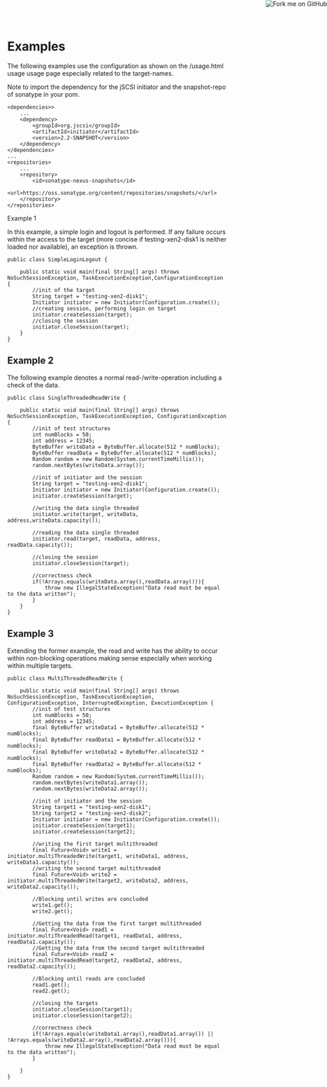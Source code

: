 <a href="https://github.com/disy/jSCSI"><img style="position: absolute; top: 0; right: 0; border: 0;" src="https://s3.amazonaws.com/github/ribbons/forkme_right_green_007200.png" alt="Fork me on GitHub"/></a>

# Examples

The following examples use the configuration as shown on the /usage.html usage usage page especially related to the target-names.

Note to import the dependency for the jSCSI initiator and the snapshot-repo of sonatype in your pom.
			
	<dependencies>>
		...
		<dependency>
			<groupId>org.jscsi</groupId>
			<artifactId>initiator</artifactId>
			<version>2.2-SNAPSHOT</version>
		</dependency>
	</dependencies>
	...
	<repositories>
		...
		<repository>
			<id>sonatype-nexus-snapshots</id>
			<url>https://oss.sonatype.org/content/repositories/snapshots/</url>
		</repository>
	</repositories>
	
			
Example 1

In this example, a simple login and logout is performed. If any failure occurs within the access to the target (more concise if testing-xen2-disk1 is neither loaded nor available), an exception is thrown.

	public class SimpleLoginLogout {

		public static void main(final String[] args) throws NoSuchSessionException, TaskExecutionException,ConfigurationException {
			//init of the target
			String target = "testing-xen2-disk1";
			Initiator initiator = new Initiator(Configuration.create());
			//creating session, performing login on target
			initiator.createSession(target);
			//closing the session
			initiator.closeSession(target);
		}
	}
			

## Example 2

The following example denotes a normal read-/write-operation including a check of the data.
		
	public class SingleThreadedReadWrite {

		public static void main(final String[] args) throws NoSuchSessionException, TaskExecutionException, ConfigurationException {
			//init of test structures
			int numBlocks = 50;
			int address = 12345;
			ByteBuffer writeData = ByteBuffer.allocate(512 * numBlocks);
			ByteBuffer readData = ByteBuffer.allocate(512 * numBlocks);
			Random random = new Random(System.currentTimeMillis());
			random.nextBytes(writeData.array());

			//init of initiator and the session
			String target = "testing-xen2-disk1";
			Initiator initiator = new Initiator(Configuration.create());
			initiator.createSession(target);
		
			//writing the data single threaded
			initiator.write(target, writeData, address,writeData.capacity());

			//reading the data single threaded
			initiator.read(target, readData, address, readData.capacity());

			//closing the session
			initiator.closeSession(target);
		
			//correctness check
			if(!Arrays.equals(writeData.array(),readData.array())){
				throw new IllegalStateException("Data read must be equal to the data written");
			}
		}
	}
			
## Example 3

Extending the former example, the read and write has the ability to occur within non-blocking operations making sense especially when working within multiple targets.
		
	public class MultiThreadedReadWrite {

		public static void main(final String[] args) throws NoSuchSessionException, TaskExecutionException, ConfigurationException, InterruptedException, ExecutionException {
			//init of test structures
			int numBlocks = 50;
			int address = 12345;
			final ByteBuffer writeData1 = ByteBuffer.allocate(512 * numBlocks);
			final ByteBuffer readData1 = ByteBuffer.allocate(512 * numBlocks);
			final ByteBuffer writeData2 = ByteBuffer.allocate(512 * numBlocks);
			final ByteBuffer readData2 = ByteBuffer.allocate(512 * numBlocks);
			Random random = new Random(System.currentTimeMillis());
			random.nextBytes(writeData1.array());
			random.nextBytes(writeData2.array());
					
			//init of initiator and the session
			String target1 = "testing-xen2-disk1";
			String target2 = "testing-xen2-disk2";
			Initiator initiator = new Initiator(Configuration.create());
			initiator.createSession(target1);
			initiator.createSession(target2);

			//writing the first target multithreaded
			final Future<Void> write1 = initiator.multiThreadedWrite(target1, writeData1, address, writeData1.capacity());
			//writing the second target multithreaded
			final Future<Void> write2 = initiator.multiThreadedWrite(target2, writeData2, address, writeData2.capacity());
						
			//Blocking until writes are concluded
			write1.get();
			write2.get();
					
			//Getting the data from the first target multithreaded
			final Future<Void> read1 = initiator.multiThreadedRead(target1, readData1, address, readData1.capacity());
			//Getting the data from the second target multithreaded
			final Future<Void> read2 = initiator.multiThreadedRead(target2, readData2, address, readData2.capacity());
					
			//Blocking until reads are concluded
			read1.get();
			read2.get();
					
			//closing the targets
			initiator.closeSession(target1);
			initiator.closeSession(target2);
		
			//correctness check
			if(!Arrays.equals(writeData1.array(),readData1.array()) || !Arrays.equals(writeData2.array(),readData2.array())){
				throw new IllegalStateException("Data read must be equal to the data written");
			}
		
		}
	}
			